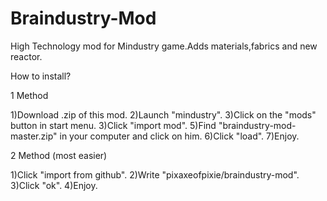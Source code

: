 # Braindustry-Mod
High Technology mod for Mindustry game.Adds materials,fabrics and new reactor.

How to install?

1 Method

1)Download .zip of this mod.
2)Launch "mindustry".
3)Click on the "mods" button in start menu.
3)Click "import mod".
5)Find "braindustry-mod-master.zip" in your computer and click on him.
6)Click "load".
7)Enjoy.

2 Method (most easier)

1)Click "import from github".
2)Write "pixaxeofpixie/braindustry-mod".
3)Click "ok".
4)Enjoy.
